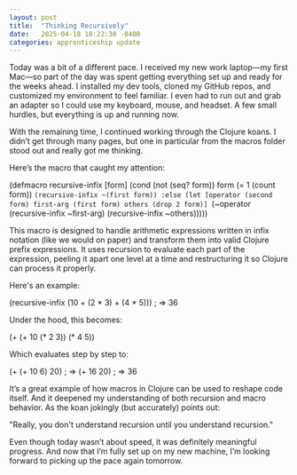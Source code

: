 ```yaml
---
layout: post
title:  "Thinking Recursively"
date:   2025-04-18 18:22:30 -0400
categories: apprenticeship update
---
```

Today was a bit of a different pace. I received my new work laptop—my first Mac—so part of the day was spent getting everything set up and ready for the weeks ahead. I installed my dev tools, cloned my GitHub repos, and customized my environment to feel familiar. I even had to run out and grab an adapter so I could use my keyboard, mouse, and headset. A few small hurdles, but everything is up and running now.

With the remaining time, I continued working through the Clojure koans. I didn’t get through many pages, but one in particular from the macros folder stood out and really got me thinking.

Here’s the macro that caught my attention:

(defmacro recursive-infix [form]
(cond (not (seq? form))
form
(= 1 (count form))
`(recursive-infix ~(first form))
:else
(let [operator (second form)
      first-arg (first form)
      others (drop 2 form)]
  `(~operator
(recursive-infix ~first-arg)
(recursive-infix ~others)))))

This macro is designed to handle arithmetic expressions written in infix notation (like we would on paper) and transform them into valid Clojure prefix expressions. It uses recursion to evaluate each part of the expression, peeling it apart one level at a time and restructuring it so Clojure can process it properly.

Here's an example:

(recursive-infix (10 + (2 * 3) + (4 * 5))) ; => 36

Under the hood, this becomes:

(+ (+ 10 (* 2 3)) (* 4 5))

Which evaluates step by step to:

(+ (+ 10 6) 20) ; => (+ 16 20) ; => 36

It’s a great example of how macros in Clojure can be used to reshape code itself. And it deepened my understanding of both recursion and macro behavior. As the koan jokingly (but accurately) points out:

"Really, you don't understand recursion until you understand recursion."

Even though today wasn’t about speed, it was definitely meaningful progress. And now that I’m fully set up on my new machine, I’m looking forward to picking up the pace again tomorrow.